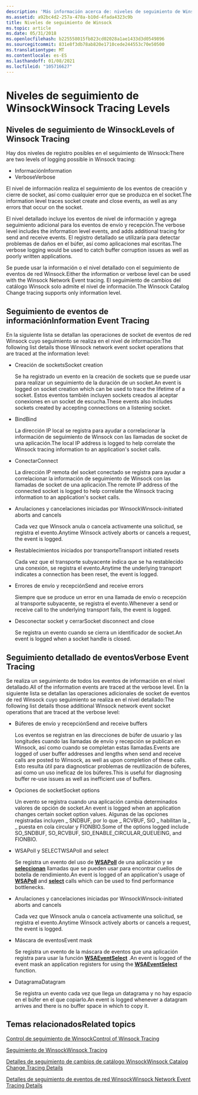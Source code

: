 ```yaml
---
description: 'Más información acerca de: niveles de seguimiento de Winsock'
ms.assetid: a92bc4d2-257a-478a-b10d-4fada4323c9b
title: Niveles de seguimiento de Winsock
ms.topic: article
ms.date: 05/31/2018
ms.openlocfilehash: b225558015fb823cd02028a1ae1433d3d0549896
ms.sourcegitcommit: 831e8f3db78ab820e1710cede244553c70e50500
ms.translationtype: MT
ms.contentlocale: es-ES
ms.lasthandoff: 01/08/2021
ms.locfileid: "105716627"
---
```

# <a name="winsock-tracing-levels"></a><span data-ttu-id="1a24e-103">Niveles de seguimiento de Winsock</span><span class="sxs-lookup"><span data-stu-id="1a24e-103">Winsock Tracing Levels</span></span>

## <a name="levels-of-winsock-tracing"></a><span data-ttu-id="1a24e-104">Niveles de seguimiento de Winsock</span><span class="sxs-lookup"><span data-stu-id="1a24e-104">Levels of Winsock Tracing</span></span>

<span data-ttu-id="1a24e-105">Hay dos niveles de registro posibles en el seguimiento de Winsock:</span><span class="sxs-lookup"><span data-stu-id="1a24e-105">There are two levels of logging possible in Winsock tracing:</span></span>

-   <span data-ttu-id="1a24e-106">Información</span><span class="sxs-lookup"><span data-stu-id="1a24e-106">Information</span></span>
-   <span data-ttu-id="1a24e-107">Verbose</span><span class="sxs-lookup"><span data-stu-id="1a24e-107">Verbose</span></span>

<span data-ttu-id="1a24e-108">El nivel de información realiza el seguimiento de los eventos de creación y cierre de socket, así como cualquier error que se produzca en el socket.</span><span class="sxs-lookup"><span data-stu-id="1a24e-108">The information level traces socket create and close events, as well as any errors that occur on the socket.</span></span>

<span data-ttu-id="1a24e-109">El nivel detallado incluye los eventos de nivel de información y agrega seguimiento adicional para los eventos de envío y recepción.</span><span class="sxs-lookup"><span data-stu-id="1a24e-109">The verbose level includes the information level events, and adds additional tracing for send and receive events.</span></span> <span data-ttu-id="1a24e-110">El registro detallado se utilizaría para detectar problemas de daños en el búfer, así como aplicaciones mal escritas.</span><span class="sxs-lookup"><span data-stu-id="1a24e-110">The verbose logging would be used to catch buffer corruption issues as well as poorly written applications.</span></span>

<span data-ttu-id="1a24e-111">Se puede usar la información o el nivel detallado con el seguimiento de eventos de red Winsock.</span><span class="sxs-lookup"><span data-stu-id="1a24e-111">Either the information or verbose level can be used with the Winsock Network Event tracing.</span></span> <span data-ttu-id="1a24e-112">El seguimiento de cambios del catálogo Winsock solo admite el nivel de información.</span><span class="sxs-lookup"><span data-stu-id="1a24e-112">The Winsock Catalog Change tracing supports only information level.</span></span>

## <a name="information-event-tracing"></a><span data-ttu-id="1a24e-113">Seguimiento de eventos de información</span><span class="sxs-lookup"><span data-stu-id="1a24e-113">Information Event Tracing</span></span>

<span data-ttu-id="1a24e-114">En la siguiente lista se detallan las operaciones de socket de eventos de red Winsock cuyo seguimiento se realiza en el nivel de información:</span><span class="sxs-lookup"><span data-stu-id="1a24e-114">The following list details those Winsock network event socket operations that are traced at the information level:</span></span>

-   <span data-ttu-id="1a24e-115">Creación de sockets</span><span class="sxs-lookup"><span data-stu-id="1a24e-115">Socket creation</span></span>

    <span data-ttu-id="1a24e-116">Se ha registrado un evento en la creación de sockets que se puede usar para realizar un seguimiento de la duración de un socket.</span><span class="sxs-lookup"><span data-stu-id="1a24e-116">An event is logged on socket creation which can be used to trace the lifetime of a socket.</span></span> <span data-ttu-id="1a24e-117">Estos eventos también incluyen sockets creados al aceptar conexiones en un socket de escucha.</span><span class="sxs-lookup"><span data-stu-id="1a24e-117">These events also includes sockets created by accepting connections on a listening socket.</span></span>

-   <span data-ttu-id="1a24e-118">Bind</span><span class="sxs-lookup"><span data-stu-id="1a24e-118">Bind</span></span>

    <span data-ttu-id="1a24e-119">La dirección IP local se registra para ayudar a correlacionar la información de seguimiento de Winsock con las llamadas de socket de una aplicación.</span><span class="sxs-lookup"><span data-stu-id="1a24e-119">The local IP address is logged to help correlate the Winsock tracing information to an application's socket calls.</span></span>

-   <span data-ttu-id="1a24e-120">Conectar</span><span class="sxs-lookup"><span data-stu-id="1a24e-120">Connect</span></span>

    <span data-ttu-id="1a24e-121">La dirección IP remota del socket conectado se registra para ayudar a correlacionar la información de seguimiento de Winsock con las llamadas de socket de una aplicación.</span><span class="sxs-lookup"><span data-stu-id="1a24e-121">The remote IP address of the connected socket is logged to help correlate the Winsock tracing information to an application's socket calls.</span></span>

-   <span data-ttu-id="1a24e-122">Anulaciones y cancelaciones iniciadas por Winsock</span><span class="sxs-lookup"><span data-stu-id="1a24e-122">Winsock-initiated aborts and cancels</span></span>

    <span data-ttu-id="1a24e-123">Cada vez que Winsock anula o cancela activamente una solicitud, se registra el evento.</span><span class="sxs-lookup"><span data-stu-id="1a24e-123">Anytime Winsock actively aborts or cancels a request, the event is logged.</span></span>

-   <span data-ttu-id="1a24e-124">Restablecimientos iniciados por transporte</span><span class="sxs-lookup"><span data-stu-id="1a24e-124">Transport initiated resets</span></span>

    <span data-ttu-id="1a24e-125">Cada vez que el transporte subyacente indica que se ha restablecido una conexión, se registra el evento.</span><span class="sxs-lookup"><span data-stu-id="1a24e-125">Anytime the underlying transport indicates a connection has been reset, the event is logged.</span></span>

-   <span data-ttu-id="1a24e-126">Errores de envío y recepción</span><span class="sxs-lookup"><span data-stu-id="1a24e-126">Send and receive errors</span></span>

    <span data-ttu-id="1a24e-127">Siempre que se produce un error en una llamada de envío o recepción al transporte subyacente, se registra el evento.</span><span class="sxs-lookup"><span data-stu-id="1a24e-127">Whenever a send or receive call to the underlying transport fails, the event is logged.</span></span>

-   <span data-ttu-id="1a24e-128">Desconectar socket y cerrar</span><span class="sxs-lookup"><span data-stu-id="1a24e-128">Socket disconnect and close</span></span>

    <span data-ttu-id="1a24e-129">Se registra un evento cuando se cierra un identificador de socket.</span><span class="sxs-lookup"><span data-stu-id="1a24e-129">An event is logged when a socket handle is closed.</span></span>

## <a name="verbose-event-tracing"></a><span data-ttu-id="1a24e-130">Seguimiento detallado de eventos</span><span class="sxs-lookup"><span data-stu-id="1a24e-130">Verbose Event Tracing</span></span>

<span data-ttu-id="1a24e-131">Se realiza un seguimiento de todos los eventos de información en el nivel detallado.</span><span class="sxs-lookup"><span data-stu-id="1a24e-131">All of the information events are traced at the verbose level.</span></span> <span data-ttu-id="1a24e-132">En la siguiente lista se detallan las operaciones adicionales de socket de eventos de red Winsock cuyo seguimiento se realiza en el nivel detallado:</span><span class="sxs-lookup"><span data-stu-id="1a24e-132">The following list details those additional Winsock network event socket operations that are traced at the verbose level:</span></span>

-   <span data-ttu-id="1a24e-133">Búferes de envío y recepción</span><span class="sxs-lookup"><span data-stu-id="1a24e-133">Send and receive buffers</span></span>

    <span data-ttu-id="1a24e-134">Los eventos se registran en las direcciones de búfer de usuario y las longitudes cuando las llamadas de envío y recepción se publican en Winsock, así como cuando se completan estas llamadas.</span><span class="sxs-lookup"><span data-stu-id="1a24e-134">Events are logged of user buffer addresses and lengths when send and receive calls are posted to Winsock, as well as upon completion of these calls.</span></span> <span data-ttu-id="1a24e-135">Esto resulta útil para diagnosticar problemas de reutilización de búferes, así como un uso ineficaz de los búferes.</span><span class="sxs-lookup"><span data-stu-id="1a24e-135">This is useful for diagnosing buffer re-use issues as well as inefficient use of buffers.</span></span>

-   <span data-ttu-id="1a24e-136">Opciones de socket</span><span class="sxs-lookup"><span data-stu-id="1a24e-136">Socket options</span></span>

    <span data-ttu-id="1a24e-137">Un evento se registra cuando una aplicación cambia determinados valores de opción de socket.</span><span class="sxs-lookup"><span data-stu-id="1a24e-137">An event is logged when an application changes certain socket option values.</span></span> <span data-ttu-id="1a24e-138">Algunas de las opciones registradas incluyen \_ SNDBUF, por lo que \_ RCVBUF, SiO \_ habilitan la \_ \_ puesta en cola circular y FIONBIO.</span><span class="sxs-lookup"><span data-stu-id="1a24e-138">Some of the options logged include SO\_SNDBUF, SO\_RCVBUF, SIO\_ENABLE\_CIRCULAR\_QUEUEING, and FIONBIO.</span></span>

-   <span data-ttu-id="1a24e-139">WSAPoll y SELECT</span><span class="sxs-lookup"><span data-stu-id="1a24e-139">WSAPoll and select</span></span>

    <span data-ttu-id="1a24e-140">Se registra un evento del uso de [**WSAPoll**](/windows/win32/api/winsock2/nf-winsock2-wsapoll) de una aplicación y se [**seleccionan**](/windows/desktop/api/Winsock2/nf-winsock2-select) llamadas que se pueden usar para encontrar cuellos de botella de rendimiento.</span><span class="sxs-lookup"><span data-stu-id="1a24e-140">An event is logged of an application's usage of [**WSAPoll**](/windows/win32/api/winsock2/nf-winsock2-wsapoll) and [**select**](/windows/desktop/api/Winsock2/nf-winsock2-select) calls which can be used to find performance bottlenecks.</span></span>

-   <span data-ttu-id="1a24e-141">Anulaciones y cancelaciones iniciadas por Winsock</span><span class="sxs-lookup"><span data-stu-id="1a24e-141">Winsock-initiated aborts and cancels</span></span>

    <span data-ttu-id="1a24e-142">Cada vez que Winsock anula o cancela activamente una solicitud, se registra el evento.</span><span class="sxs-lookup"><span data-stu-id="1a24e-142">Anytime Winsock actively aborts or cancels a request, the event is logged.</span></span>

-   <span data-ttu-id="1a24e-143">Máscara de eventos</span><span class="sxs-lookup"><span data-stu-id="1a24e-143">Event mask</span></span>

    <span data-ttu-id="1a24e-144">Se registra un evento de la máscara de eventos que una aplicación registra para usar la función [**WSAEventSelect**](/windows/desktop/api/Winsock2/nf-winsock2-wsaeventselect) .</span><span class="sxs-lookup"><span data-stu-id="1a24e-144">An event is logged of the event mask an application registers for using the [**WSAEventSelect**](/windows/desktop/api/Winsock2/nf-winsock2-wsaeventselect) function.</span></span>

-   <span data-ttu-id="1a24e-145">Datagrama</span><span class="sxs-lookup"><span data-stu-id="1a24e-145">Datagram</span></span>

    <span data-ttu-id="1a24e-146">Se registra un evento cada vez que llega un datagrama y no hay espacio en el búfer en el que copiarlo.</span><span class="sxs-lookup"><span data-stu-id="1a24e-146">An event is logged whenever a datagram arrives and there is no buffer space in which to copy it.</span></span>

## <a name="related-topics"></a><span data-ttu-id="1a24e-147">Temas relacionados</span><span class="sxs-lookup"><span data-stu-id="1a24e-147">Related topics</span></span>

<dl> <dt>

[<span data-ttu-id="1a24e-148">Control de seguimiento de Winsock</span><span class="sxs-lookup"><span data-stu-id="1a24e-148">Control of Winsock Tracing</span></span>](control-of-winsock-tracing.md)
</dt> <dt>

[<span data-ttu-id="1a24e-149">Seguimiento de Winsock</span><span class="sxs-lookup"><span data-stu-id="1a24e-149">Winsock Tracing</span></span>](winsock-tracing.md)
</dt> <dt>

[<span data-ttu-id="1a24e-150">Detalles de seguimiento de cambios de catálogo Winsock</span><span class="sxs-lookup"><span data-stu-id="1a24e-150">Winsock Catalog Change Tracing Details</span></span>](winsock-layered-service-provider-tracing-event-details.md)
</dt> <dt>

[<span data-ttu-id="1a24e-151">Detalles de seguimiento de eventos de red Winsock</span><span class="sxs-lookup"><span data-stu-id="1a24e-151">Winsock Network Event Tracing Details</span></span>](winsock-tracing-event-details.md)
</dt> </dl>

 

 
